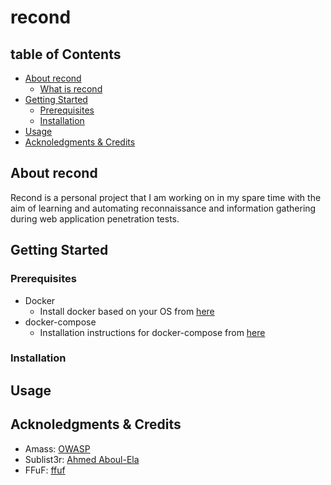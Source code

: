 # recond

## table of Contents

* [About recond](#about-recond)
    * [What is recond](#about-recond)
* [Getting Started](#getting-started)
    * [Prerequisites](#prerequisites)
    * [Installation](#installation)
* [Usage](#usage)
* [Acknoledgments & Credits](#acknoledgments-and-credits)

## About recond

Recond is a personal project that I am working on in my spare time with the aim of learning and automating reconnaissance and information gathering during web application penetration tests.

## Getting Started

### Prerequisites

* Docker
  * Install docker based on your OS from [here](https://www.docker.com/get-started)
* docker-compose
  * Installation instructions for docker-compose from [here](https://docs.docker.com/compose/install/)

### Installation

## Usage

## Acknoledgments & Credits

* Amass: [OWASP](https://github.com/OWASP/)
* Sublist3r: [Ahmed Aboul-Ela](https://github.com/aboul3la/)
* FFuF: [ffuf](https://github.com/ffuf)
